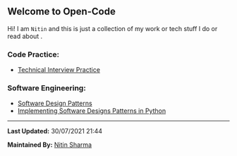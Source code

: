 ## Welcome to Open-Code

Hi! I am `Nitin` and this is just a collection of my work or tech stuff I do or read about .

### Code Practice:

- [Technical Interview Practice](/open-code/nav/posts/coding_practice/technical_interview)

### Software Engineering:

- [Software Design Patterns](/open-code/nav/posts/design_patterns/design_pattern_index)
- [Implementing Software Designs Patterns in Python](https://github.com/foo290/software-design-patterns)

* * *

**Last Updated:** 30/07/2021 21:44




**Maintained By:** [Nitin Sharma](https://github.com/foo290)

